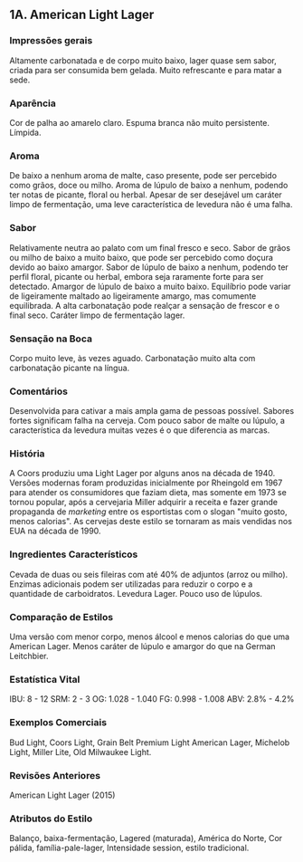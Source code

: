 ## 1A. American Light Lager

### Impressões gerais

Altamente carbonatada e de corpo muito baixo, lager quase sem sabor, criada para ser consumida bem gelada. Muito refrescante e para matar a sede.

### Aparência

Cor de palha ao amarelo claro. Espuma branca não muito persistente. Límpida.

### Aroma

De baixo a nenhum aroma de malte, caso presente, pode ser percebido como grãos, doce ou milho. Aroma de lúpulo de baixo a nenhum, podendo ter notas de picante, floral ou herbal. Apesar de ser desejável um caráter limpo de fermentação, uma leve característica de levedura não é uma falha.

### Sabor

Relativamente neutra ao palato com um final fresco e seco. Sabor de grãos ou milho de baixo a muito baixo, que pode ser percebido como doçura devido ao baixo amargor. Sabor de lúpulo de baixo a nenhum, podendo ter perfil floral, picante ou herbal, embora seja raramente forte para ser detectado. Amargor de lúpulo de baixo a muito baixo. Equilíbrio pode variar de ligeiramente maltado ao ligeiramente amargo, mas comumente equilibrada. A alta carbonatação pode realçar a sensação de frescor e o final seco. Caráter limpo de fermentação lager.

### Sensação na Boca

Corpo muito leve, às vezes aguado. Carbonatação muito alta com carbonatação picante na língua.

### Comentários

Desenvolvida para cativar a mais ampla gama de pessoas possível. Sabores fortes significam falha na cerveja. Com pouco sabor de malte ou lúpulo, a característica da levedura muitas vezes é o que diferencia as marcas.

### História

A Coors produziu uma Light Lager por alguns anos na década de 1940. Versões modernas foram produzidas inicialmente por Rheingold em 1967 para atender os consumidores que faziam dieta, mas somente em 1973 se tornou popular, após a cervejaria Miller adquirir a receita e fazer grande propaganda de *marketing* entre os esportistas com o slogan "muito gosto, menos calorias". As cervejas deste estilo se tornaram as mais vendidas nos EUA na década de 1990.

### Ingredientes Característicos

Cevada de duas ou seis fileiras com até 40% de adjuntos (arroz ou milho). Enzimas adicionais podem ser utilizadas para reduzir o corpo e a quantidade de carboidratos. Levedura Lager. Pouco uso de lúpulos.

### Comparação de Estilos

Uma versão com menor corpo, menos álcool e menos calorias do que uma American Lager. Menos caráter de lúpulo e amargor do que na German Leitchbier.

### Estatística Vital

IBU: 8 - 12
SRM: 2 - 3
OG: 1.028 - 1.040
FG: 0.998 - 1.008
ABV: 2.8% - 4.2%

### Exemplos Comerciais

Bud Light, Coors Light, Grain Belt Premium Light American Lager, Michelob Light, Miller Lite, Old Milwaukee Light.

### Revisões Anteriores

American Light Lager (2015)

### Atributos do Estilo

Balanço, baixa-fermentação, Lagered (maturada), América do Norte, Cor pálida, família-pale-lager, Intensidade session, estilo tradicional.

